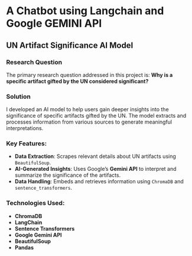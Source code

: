 # A Chatbot using Langchain and Google GEMINI API

## UN Artifact Significance AI Model

### Research Question
The primary research question addressed in this project is: **Why is a specific artifact gifted by the UN considered significant?**

### Solution
I developed an AI model to help users gain deeper insights into the significance of specific artifacts gifted by the UN. The model extracts and processes information from various sources to generate meaningful interpretations.

### Key Features:
- **Data Extraction**: Scrapes relevant details about UN artifacts using `BeautifulSoup`.
- **AI-Generated Insights**: Uses Google’s **Gemini API** to interpret and summarize the significance of the artifacts.
- **Data Handling**: Embeds and retrieves information using `ChromaDB` and `sentence_transformers`.

### Technologies Used:
- **ChromaDB**
- **LangChain**
- **Sentence Transformers**
- **Google Gemini API**
- **BeautifulSoup**
- **Pandas**

